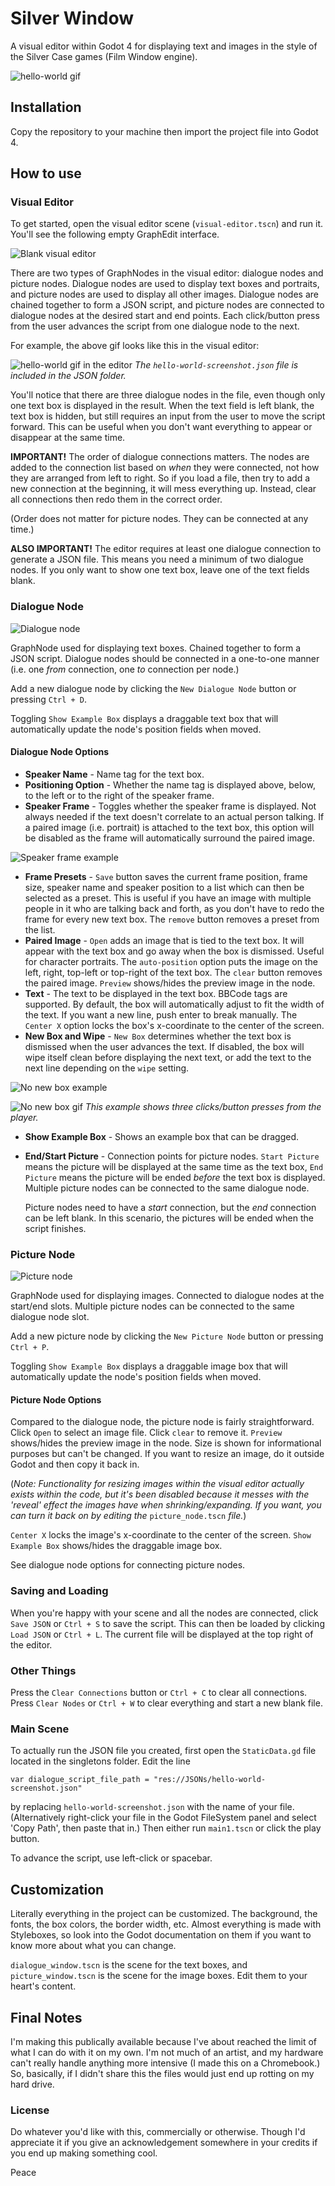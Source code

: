 # Silver Window

A visual editor within Godot 4 for displaying text and images in the style of the Silver Case games (Film Window engine).

![hello-world gif](screenshots/hello-world.gif)

## Installation

Copy the repository to your machine then import the project file into Godot 4.

## How to use

### Visual Editor

To get started, open the visual editor scene (`visual-editor.tscn`) and run it. You'll see the following empty GraphEdit interface.

![Blank visual editor](screenshots/visual-editor-screenshot.png)

There are two types of GraphNodes in the visual editor: dialogue nodes and picture nodes. Dialogue nodes are used to display text boxes and portraits, and picture nodes are used to display all other images. Dialogue nodes are chained together to form a JSON script, and picture nodes are connected to dialogue nodes at the desired start and end points. Each click/button press from the user advances the script from one dialogue node to the next.

For example, the above gif looks like this in the visual editor:

![hello-world gif in the editor](screenshots/hello-world-visual-editor.png)
*The `hello-world-screenshot.json` file is included in the JSON folder.*

You'll notice that there are three dialogue nodes in the file, even though only one text box is displayed in the result. When the text field is left blank, the text box is hidden, but still requires an input from the user to move the script forward. This can be useful when you don't want everything to appear or disappear at the same time.

**IMPORTANT!** The order of dialogue connections matters. The nodes are added to the connection list based on *when* they were connected, not how they are arranged from left to right. So if you load a file, then try to add a new connection at the beginning, it will mess everything up. Instead, clear all connections then redo them in the correct order.

(Order does not matter for picture nodes. They can be connected at any time.)

**ALSO IMPORTANT!** The editor requires at least one dialogue connection to generate a JSON file. This means you need a minimum of two dialogue nodes. If you only want to show one text box, leave one of the text fields blank.

### Dialogue Node

![Dialogue node](screenshots/dialogue-node-example-box.png)

GraphNode used for displaying text boxes. Chained together to form a JSON script. Dialogue nodes should be connected in a one-to-one manner (i.e. one *from* connection, one *to* connection per node.)

Add a new dialogue node by clicking the `New Dialogue Node` button or pressing `Ctrl + D`.

Toggling `Show Example Box` displays a draggable text box that will automatically update the node's position fields when moved.

#### Dialogue Node Options

- **Speaker Name** - Name tag for the text box.
- **Positioning Option** - Whether the name tag is displayed above, below, to the left or to the right of the speaker frame.
- **Speaker Frame** - Toggles whether the speaker frame is displayed. Not always needed if the text doesn't correlate to an actual person talking. If a paired image (i.e. portrait) is attached to the text box, this option will be disabled as the frame will automatically surround the paired image.

![Speaker frame example](screenshots/rgb-chairs.gif)

- **Frame Presets** - `Save` button saves the current frame position, frame size, speaker name and speaker position to a list which can then be selected as a preset. This is useful if you have an image with multiple people in it who are talking back and forth, as you don't have to redo the frame for every new text box. The `remove` button removes a preset from the list.
- **Paired Image** - `Open` adds an image that is tied to the text box. It will appear with the text box and go away when the box is dismissed. Useful for character portraits. The `auto-position` option puts the image on the left, right, top-left or top-right of the text box. The `clear` button removes the paired image. `Preview` shows/hides the preview image in the node.
- **Text** - The text to be displayed in the text box. BBCode tags are supported. By default, the box will automatically adjust to fit the width of the text. If you want a new line, push enter to break manually. The `Center X` option locks the box's x-coordinate to the center of the screen.
- **New Box and Wipe** - `New Box` determines whether the text box is dismissed when the user advances the text. If disabled, the box will wipe itself clean before displaying the next text, or add the text to the next line depending on the `wipe` setting.

![No new box example](screenshots/no-new-box-example.png)

![No new box gif](screenshots/no-new-box-example.gif)
*This example shows three clicks/button presses from the player.*

- **Show Example Box** - Shows an example box that can be dragged.
- **End/Start Picture** - Connection points for picture nodes. `Start Picture` means the picture will be displayed at the same time as the text box, `End Picture` means the picture will be ended *before* the text box is displayed. Multiple picture nodes can be connected to the same dialogue node.

    Picture nodes need to have a *start* connection, but the *end* connection can be left blank. In this scenario, the pictures will be ended when the script finishes.

### Picture Node

![Picture node](screenshots/picture-node-example-box.png)

GraphNode used for displaying images. Connected to dialogue nodes at the start/end slots. Multiple picture nodes can be connected to the same dialogue node slot.

Add a new picture node by clicking the `New Picture Node` button or pressing `Ctrl + P`.

Toggling `Show Example Box` displays a draggable image box that will automatically update the node's position fields when moved.

#### Picture Node Options

Compared to the dialogue node, the picture node is fairly straightforward. Click `Open` to select an image file. Click `clear` to remove it. `Preview` shows/hides the preview image in the node. Size is shown for informational purposes but can't be changed. If you want to resize an image, do it outside Godot and then copy it back in.

(*Note: Functionality for resizing images within the visual editor actually exists within the code, but it's been disabled because it messes with the 'reveal' effect the images have when shrinking/expanding. If you want, you can turn it back on by editing the* `picture_node.tscn` *file.*)

`Center X` locks the image's x-coordinate to the center of the screen. `Show Example Box` shows/hides the draggable image box.

See dialogue node options for connecting picture nodes.

### Saving and Loading

When you're happy with your scene and all the nodes are connected, click `Save JSON` or `Ctrl + S` to save the script. This can then be loaded by clicking `Load JSON` or `Ctrl + L`. The current file will be displayed at the top right of the editor.

### Other Things

Press the `Clear Connections` button or `Ctrl + C` to clear all connections. Press `Clear Nodes` or `Ctrl + W` to clear everything and start a new blank file.

### Main Scene

To actually run the JSON file you created, first open the `StaticData.gd` file located in the singletons folder. Edit the line

    var dialogue_script_file_path = "res://JSONs/hello-world-screenshot.json"

by replacing `hello-world-screenshot.json` with the name of your file. (Alternatively right-click your file in the Godot FileSystem panel and select 'Copy Path', then paste that in.) Then either run `main1.tscn` or click the play button.

To advance the script, use left-click or spacebar.

## Customization

Literally everything in the project can be customized. The background, the fonts, the box colors, the border width, etc. Almost everything is made with Styleboxes, so look into the Godot documentation on them if you want to know more about what you can change.

`dialogue_window.tscn` is the scene for the text boxes, and `picture_window.tscn` is the scene for the image boxes. Edit them to your heart's content.

## Final Notes

I'm making this publically available because I've about reached the limit of what I can do with it on my own. I'm not much of an artist, and my hardware can't really handle anything more intensive (I made this on a Chromebook.) So, basically, if I didn't share this the files would just end up rotting on my hard drive.

### License

Do whatever you'd like with this, commercially or otherwise. Though I'd appreciate it if you give an acknowledgement somewhere in your credits if you end up making something cool.

Peace
